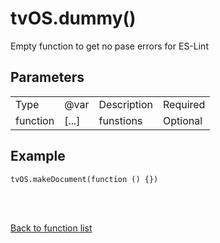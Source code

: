# tvOS.dummy()

Empty function to get no pase errors for ES-Lint

## Parameters

<table><tr><td>Type</td><td>@var</td><td>Description</td><td>Required</td></tr><tr><td>function</td><td>[...]</td><td>funstions</td><td>Optional</td></tr></table>

## Example

    tvOS.makeDocument(function () {})


<br><br>

[Back to function list](https://github.com/wdg/tvOS.js/wiki/tvOS.js-Function-list)